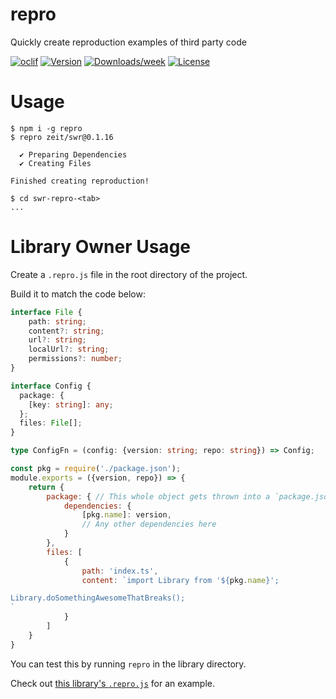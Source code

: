 repro
=====

Quickly create reproduction examples of third party code

[![oclif](https://img.shields.io/badge/cli-oclif-brightgreen.svg)](https://oclif.io)
[![Version](https://img.shields.io/npm/v/repro.svg)](https://npmjs.org/package/repro)
[![Downloads/week](https://img.shields.io/npm/dw/repro.svg)](https://npmjs.org/package/repro)
[![License](https://img.shields.io/npm/l/repro.svg)](https://github.com/aequasi/repro/blob/master/package.json)

# Usage
```sh-session
$ npm i -g repro
$ repro zeit/swr@0.1.16

  ✔ Preparing Dependencies
  ✔ Creating Files

Finished creating reproduction!

$ cd swr-repro-<tab>
...
```

# Library Owner Usage

Create a `.repro.js` file in the root directory of the project.

Build it to match the code below:

```typescript jsx
interface File {
    path: string;
    content?: string;
    url?: string;
    localUrl?: string;
    permissions?: number;
}

interface Config {
  package: {
    [key: string]: any;
  };
  files: File[];
}

type ConfigFn = (config: {version: string; repo: string}) => Config;
```

```javascript
const pkg = require('./package.json');
module.exports = ({version, repo}) => {
    return {
        package: { // This whole object gets thrown into a `package.json` file
            dependencies: {
                [pkg.name]: version,
                // Any other dependencies here
            }
        },
        files: [
            {
                path: 'index.ts',
                content: `import Library from '${pkg.name}';

Library.doSomethingAwesomeThatBreaks();
`
            }
        ]
    }
}
```

You can test this by running `repro` in the library directory.

Check out [this library's `.repro.js`](https://github.com/aequasi/repro/blob/master/.repro.js) for an example.
